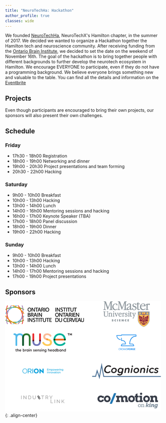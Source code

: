 ```yaml
---
title: "NeuroTechHa: Hackathon"
author_profile: true
classes: wide
---
```


We founded [NeuroTechHa](https://neurotechx.com/chapter/1528/), NeuroTechX's Hamilton chapter, in the summer of 2017. We decided we wanted to organize a Hackathon together the Hamilton tech and neuroscience community. After receiving funding from the [Ontario Brain Institute](http://braininstitute.ca/), we decided to set the date on the weekend of November 16th. The goal of the hackathon is to bring together people with different backgrounds to further develop the neurotech ecosystem in Hamilton. We encourage EVERYONE to participate, even if they do not have a programming background. We believe everyone brings something new and valuable to the table. You can find all the details and information on the [Eventbrite](https://www.eventbrite.ca/e/neurotechha-hackathon-tickets-46300938353)

## Projects
Even though participants are encouraged to bring their own projects, our sponsors will also present their own challenges. 

## Schedule
### Friday
* 17h30 - 18h00 Registration
* 18h00 - 19h00 Networking and dinner
* 19h00 - 20h30 Project presentations and team forming
* 20h30 - 22h00 Hacking

### Saturday
* 9h00 - 10h00 Breakfast
* 10h00 - 13h00 Hacking
* 13h00 - 14h00 Lunch
* 14h00 - 16h00 Mentoring sessions and hacking
* 16h00 - 17h00 Keynote Speaker (TBA)
* 17h00 - 18h00 Panel discussion
* 18h00 - 19h00 Dinner
* 19h00 - 22h00 Hacking

### Sunday
* 9h00 - 10h00 Breakfast
* 10h00 - 13h00 Hacking
* 13h00 - 14h00 Lunch
* 14h00 - 17h00 Mentoring sessions and hacking
* 17h00 - 19h00 Project presentations


## Sponsors
![sponsors](/assets/images/hackathon_1.png){: .align-center}
